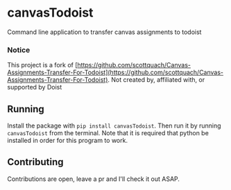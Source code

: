 # canvasTodoist
Command line application to transfer canvas assignments to todoist

### Notice
This project is a fork of [https://github.com/scottquach/Canvas-Assignments-Transfer-For-Todoist](https://github.com/scottquach/Canvas-Assignments-Transfer-For-Todoist).
Not created by, affiliated with, or supported by Doist

## Running 
Install the package with `pip install canvasTodoist`. Then run it by running `canvasTodoist` from the terminal. Note that it is required that python be installed in order for this program to work.

## Contributing
Contributions are open, leave a pr and I'll check it out ASAP.
